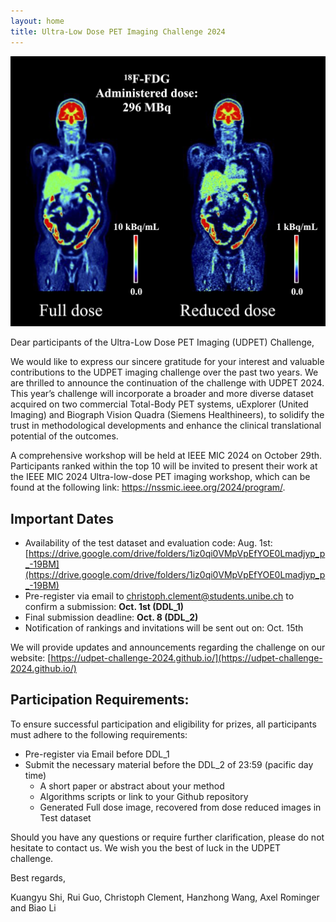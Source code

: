 ```yaml
---
layout: home
title: Ultra-Low Dose PET Imaging Challenge 2024
---
```


![](assets/overview.jpg)

Dear participants of the Ultra-Low Dose PET Imaging (UDPET) Challenge,

We would like to express our sincere gratitude for your interest and valuable contributions to the UDPET imaging challenge over the past two years. We are thrilled to announce the continuation of the challenge with UDPET 2024. This year’s challenge will incorporate a broader and more diverse dataset acquired on two commercial Total-Body PET systems, uExplorer (United Imaging) and Biograph  Vision Quadra (Siemens Healthineers), to solidify the trust in methodological developments and enhance the clinical translational potential of the outcomes.

A comprehensive workshop will be held at IEEE MIC 2024 on October 29th. Participants ranked within the top 10 will be invited to present their work at the IEEE MIC 2024 Ultra-low-dose PET imaging workshop, which can be found at the following link: https://nssmic.ieee.org/2024/program/.

## Important Dates

- Availability of the test dataset and evaluation code: Aug. 1st: [https://drive.google.com/drive/folders/1iz0qi0VMpVpEfYOE0Lmadjyp_p_-19BM](https://drive.google.com/drive/folders/1iz0qi0VMpVpEfYOE0Lmadjyp_p_-19BM)
- Pre-register via email to christoph.clement@students.unibe.ch to confirm a submission: **Oct. 1st (DDL_1)**
- Final submission deadline:  **Oct. 8 (DDL_2)**
- Notification of rankings and invitations will be sent out on: Oct. 15th

We will provide updates and announcements regarding the challenge on our website: [https://udpet-challenge-2024.github.io/](https://udpet-challenge-2024.github.io/)

## Participation Requirements:
To ensure successful participation and eligibility for prizes, all participants must adhere to the following requirements:

- Pre-register via Email before DDL_1
- Submit the necessary material before the DDL_2 of 23:59 (pacific day time)
    - A short paper or abstract about your method
    - Algorithms scripts or link to your Github repository
    - Generated Full dose image, recovered from dose reduced images in Test dataset
    
Should you have any questions or require further clarification, please do not hesitate to contact us. We wish you the best of luck in the UDPET challenge.

Best regards,

Kuangyu Shi, Rui Guo, Christoph Clement, Hanzhong Wang, Axel Rominger and Biao Li

